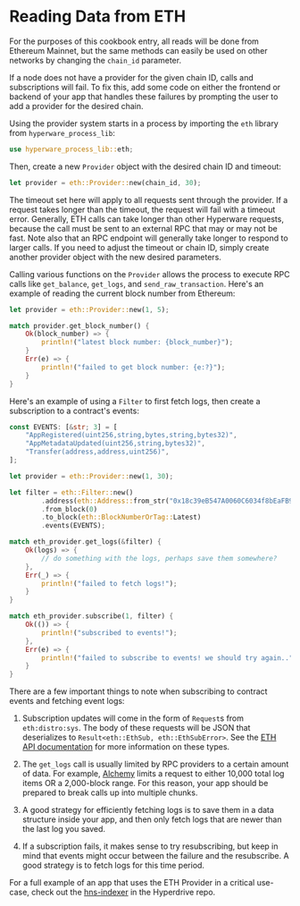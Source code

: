 # Reading Data from ETH

For the purposes of this cookbook entry, all reads will be done from Ethereum Mainnet, but the same methods can easily be used on other networks by changing the `chain_id` parameter.

<div class="warning">
If a node does not have a provider for the given chain ID, calls and subscriptions will fail.
To fix this, add some code on either the frontend or backend of your app that handles these failures by prompting the user to add a provider for the desired chain.
</div>

Using the provider system starts in a process by importing the `eth` library from `hyperware_process_lib`:
```rust
use hyperware_process_lib::eth;
```

Then, create a new `Provider` object with the desired chain ID and timeout:
```rust
let provider = eth::Provider::new(chain_id, 30);
```
The timeout set here will apply to all requests sent through the provider.
If a request takes longer than the timeout, the request will fail with a timeout error.
Generally, ETH calls can take longer than other Hyperware requests, because the call must be sent to an external RPC that may or may not be fast.
Note also that an RPC endpoint will generally take longer to respond to larger calls.
If you need to adjust the timeout or chain ID, simply create another provider object with the new desired parameters.

Calling various functions on the `Provider` allows the process to execute RPC calls like `get_balance`, `get_logs`, and `send_raw_transaction`.
Here's an example of reading the current block number from Ethereum:
```rust
let provider = eth::Provider::new(1, 5);

match provider.get_block_number() {
    Ok(block_number) => {
        println!("latest block number: {block_number}");
    }
    Err(e) => {
        println!("failed to get block number: {e:?}");
    }
}
```

Here's an example of using a `Filter` to first fetch logs, then create a subscription to a contract's events:
```rust
const EVENTS: [&str; 3] = [
    "AppRegistered(uint256,string,bytes,string,bytes32)",
    "AppMetadataUpdated(uint256,string,bytes32)",
    "Transfer(address,address,uint256)",
];

let provider = eth::Provider::new(1, 30);

let filter = eth::Filter::new()
        .address(eth::Address::from_str("0x18c39eB547A0060C6034f8bEaFB947D1C16eADF1").unwrap())
        .from_block(0)
        .to_block(eth::BlockNumberOrTag::Latest)
        .events(EVENTS);

match eth_provider.get_logs(&filter) {
    Ok(logs) => {
        // do something with the logs, perhaps save them somewhere?
    },
    Err(_) => {
        println!("failed to fetch logs!");
    }
}

match eth_provider.subscribe(1, filter) {
    Ok(()) => {
        println!("subscribed to events!");
    },
    Err(e) => {
        println!("failed to subscribe to events! we should try again..");
    }
}
```

There are a few important things to note when subscribing to contract events and fetching event logs:

1. Subscription updates will come in the form of `Request`s from `eth:distro:sys`. The body of these requests will be JSON that deserializes to `Result<eth::EthSub, eth::EthSubError>`. See the [ETH API documentation](../apis/eth_provider.md) for more information on these types.

2. The `get_logs` call is usually limited by RPC providers to a certain amount of data. For example, [Alchemy](https://docs.alchemy.com/reference/eth-getlogs) limits a request to either 10,000 total log items OR a 2,000-block range. For this reason, your app should be prepared to break calls up into multiple chunks.

3. A good strategy for efficiently fetching logs is to save them in a data structure inside your app, and then only fetch logs that are newer than the last log you saved.

4. If a subscription fails, it makes sense to try resubscribing, but keep in mind that events might occur between the failure and the resubscribe. A good strategy is to fetch logs for this time period.

For a full example of an app that uses the ETH Provider in a critical use-case, check out the [hns-indexer](https://github.com/hyperware-ai/hyperdrive/blob/main/hyperdrive/packages/hns-indexer/hns-indexer/src/lib.rs) in the Hyperdrive repo.
